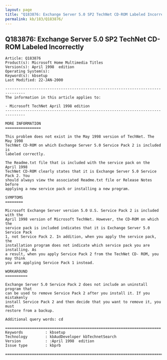 ```yaml
---
layout: page
title: "Q183876: Exchange Server 5.0 SP2 TechNet CD-ROM Labeled Incorrectly"
permalink: kb/183/Q183876/
---
```


## Q183876: Exchange Server 5.0 SP2 TechNet CD-ROM Labeled Incorrectly

	Article: Q183876
	Product(s): Microsoft Home Multimedia Titles
	Version(s): April 1998  edition
	Operating System(s): 
	Keyword(s): kbsetup
	Last Modified: 22-JAN-2000
	
	-------------------------------------------------------------------------------
	The information in this article applies to:
	
	- Microsoft TechNet April 1998 edition 
	-------------------------------------------------------------------------------
	
	MORE INFORMATION
	================
	
	This problem does not exist in the May 1998 version of TechNet. The May 1998
	TechNet CD-ROM on which Exchange Server 5.0 Service Pack 2 is included is
	labeled correctly.
	
	The Readme.txt file that is included with the service pack on the April 1998
	TechNet CD-ROM clearly states that it is Exchange Server 5.0 Service Pack 2. You
	should always view the associated Readme.txt file or Release Notes before
	applying a new service pack or installing a new program.
	
	SYMPTOMS
	========
	
	Microsoft Exchange Server version 5.0 U.S. Service Pack 2 is included with the
	April 1998 version of Microsoft TechNet. However, the CD-ROM on which the
	service pack is included indicates that it is Exchange Server 5.0 Service Pack
	1, not Service Pack 2. In addition, when you apply the service pack, the
	installation program does not indicate which service pack you are installing. As
	a result, when you apply Service Pack 2 from the TechNet CD- ROM, you may think
	you are applying Service Pack 1 instead.
	
	WORKAROUND
	==========
	
	Exchange Server 5.0 Service Pack 2 does not include an uninstall program that
	can be used to remove Service Pack 2 after you install it. If you mistakenly
	install Service Pack 2 and then decide that you want to remove it, you must
	restore from a backup.
	
	Additional query words: cd
	
	======================================================================
	Keywords          : kbsetup 
	Technology        : kbAudDeveloper kbTechnetSearch
	Version           : :April 1998  edition
	Issue type        : kbprb
	
	=============================================================================
	
